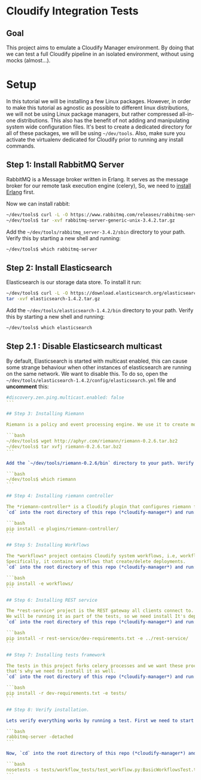 Cloudify Integration Tests
==========================

## Goal

This project aims to emulate a Cloudify Manager environment.
By doing that we can test a full Cloudify pipeline in an isolated environment, without using mocks (almost...).

# Setup

In this tutorial we will be installing a few Linux packages.
However, in order to make this tutorial as agnostic as possible to different linux distributions,
we will not be using Linux package managers, but rather compressed all-in-one distributions.
This also has the benefit of not adding and manipulating system wide configuration files.
It's best to create a dedicated directory for all of these packages, we will be using `~/dev/tools`.
Also, make sure you activate the virtualenv dedicated for Cloudify prior to running any install commands.

## Step 1: Install RabbitMQ Server

RabbitMQ is a Message broker written in Erlang. It serves as the message broker for our remote task execution engine (celery),
So, we need to [install Erlang](https://www.erlang-solutions.com/downloads/download-erlang-otp) first.

Now we can install rabbit: <br>

```bash
~/dev/tools$ curl -L -O https://www.rabbitmq.com/releases/rabbitmq-server/v3.4.2/rabbitmq-server-generic-unix-3.4.2.tar.gz
~/dev/tools$ tar -xvf rabbitmq-server-generic-unix-3.4.2.tar.gz
```

Add the `~/dev/tools/rabbitmq_server-3.4.2/sbin` directory to your path. Verify this by starting a new shell and running: <br>

```bash
~/dev/tools$ which rabbitmq-server
```

## Step 2: Install Elasticsearch

Elasticsearch is our storage data store. To install it run:

```bash
~/dev/tools$ curl -L -O https://download.elasticsearch.org/elasticsearch/elasticsearch/elasticsearch-1.4.2.tar.gz
tar -xvf elasticsearch-1.4.2.tar.gz
```

Add the `~/dev/tools/elasticsearch-1.4.2/bin` directory to your path. Verify this by starting a new shell and running: <br>

```bash
~/dev/tools$ which elasticsearch
```

## Step 2.1 : Disable Elasticsearch multicast

By default, Elasticsearch is started with multicast enabled,
this can cause some strange behaviour when other instances of elasticsearch are running on the same network.
We want to disable this. To do so, open the `~/dev/tools/elasticsearch-1.4.2/config/elasticsearch.yml` file and **uncomment** this:

````yaml
#discovery.zen.ping.multicast.enabled: false
```

## Step 3: Installing Riemann

Riemann is a policy and event processing engine. We use it to create monitoring policies.

```bash
~/dev/tools$ wget http://aphyr.com/riemann/riemann-0.2.6.tar.bz2
~/dev/tools$ tar xvfj riemann-0.2.6.tar.bz2
```

Add the `~/dev/tools/riemann-0.2.6/bin` directory to your path. Verify this by starting a new shell and running: <br>

```bash
~/dev/tools$ which riemann
```

## Step 4: Installing riemann controller

The *riemann-controller* is a Cloudify plugin that configures riemann for our usage.
`cd` into the root directory of this repo (*cloudify-manager*) and run:

```bash
pip install -e plugins/riemann-controller/
```

## Step 5: Installing Workflows

The *workflows* project contains Cloudify system workflows, i.e, workflows that we use for managerial configuration.
Specifically, it contains workflows that create/delete deployments.
`cd` into the root directory of this repo (*cloudify-manager*) and run:

```bash
pip install -e workflows/
```

## Step 6: Installing REST service

The *rest-service* project is the REST gateway all clients connect to.
We will be running it as part of the tests, so we need install It's dependencies.
`cd` into the root directory of this repo (*cloudify-manager*) and run:

```bash
pip install -r rest-service/dev-requirements.txt -e ../rest-service/
```

## Step 7: Installing tests framework

The tests in this project forks celery processes and we want these processes to have access to code written in the project (utility methods and such),
that's why we need to install it as well.
`cd` into the root directory of this repo (*cloudify-manager*) and run:

```bash
pip install -r dev-requirements.txt -e tests/
```

## Step 8: Verify installation.

Lets verify everything works by running a test. First we need to start our RabbitMQ Server:

```bash
rabbitmq-server -detached
```

Now, `cd` into the root directory of this repo (*cloudify-manager*) and run:

```bash
nosetests -s tests/workflow_tests/test_workflow.py:BasicWorkflowsTest.test_execute_operation
```
